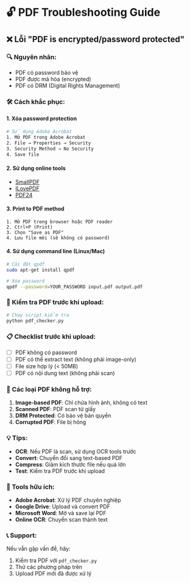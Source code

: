 # 🔓 PDF Troubleshooting Guide

## ❌ Lỗi "PDF is encrypted/password protected"

### 🔍 Nguyên nhân:
- PDF có password bảo vệ
- PDF được mã hóa (encrypted)
- PDF có DRM (Digital Rights Management)

### 🛠️ Cách khắc phục:

#### 1. **Xóa password protection**
```bash
# Sử dụng Adobe Acrobat
1. Mở PDF trong Adobe Acrobat
2. File → Properties → Security
3. Security Method → No Security
4. Save file
```

#### 2. **Sử dụng online tools**
- [SmallPDF](https://smallpdf.com/unlock-pdf)
- [ILovePDF](https://www.ilovepdf.com/unlock_pdf)
- [PDF24](https://tools.pdf24.org/en/unlock-pdf)

#### 3. **Print to PDF method**
```
1. Mở PDF trong browser hoặc PDF reader
2. Ctrl+P (Print)
3. Chọn "Save as PDF"
4. Lưu file mới (sẽ không có password)
```

#### 4. **Sử dụng command line (Linux/Mac)**
```bash
# Cài đặt qpdf
sudo apt-get install qpdf

# Xóa password
qpdf --password=YOUR_PASSWORD input.pdf output.pdf
```

### 🧪 Kiểm tra PDF trước khi upload:

```python
# Chạy script kiểm tra
python pdf_checker.py
```

### 📋 Checklist trước khi upload:

- [ ] PDF không có password
- [ ] PDF có thể extract text (không phải image-only)
- [ ] File size hợp lý (< 50MB)
- [ ] PDF có nội dung text (không phải scan)

### 🚨 Các loại PDF không hỗ trợ:

1. **Image-based PDF**: Chỉ chứa hình ảnh, không có text
2. **Scanned PDF**: PDF scan từ giấy
3. **DRM Protected**: Có bảo vệ bản quyền
4. **Corrupted PDF**: File bị hỏng

### 💡 Tips:

- **OCR**: Nếu PDF là scan, sử dụng OCR tools trước
- **Convert**: Chuyển đổi sang text-based PDF
- **Compress**: Giảm kích thước file nếu quá lớn
- **Test**: Kiểm tra PDF trước khi upload

### 🔧 Tools hữu ích:

- **Adobe Acrobat**: Xử lý PDF chuyên nghiệp
- **Google Drive**: Upload và convert PDF
- **Microsoft Word**: Mở và save lại PDF
- **Online OCR**: Chuyển scan thành text

### 📞 Support:

Nếu vẫn gặp vấn đề, hãy:
1. Kiểm tra PDF với `pdf_checker.py`
2. Thử các phương pháp trên
3. Upload PDF mới đã được xử lý 